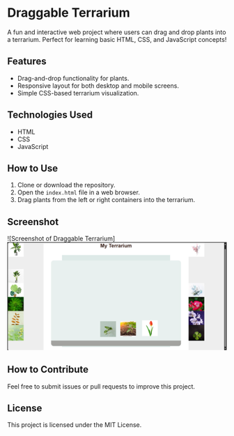 # Draggable Terrarium

A fun and interactive web project where users can drag and drop plants into a terrarium. Perfect for learning basic HTML, CSS, and JavaScript concepts!

## Features
- Drag-and-drop functionality for plants.
- Responsive layout for both desktop and mobile screens.
- Simple CSS-based terrarium visualization.

## Technologies Used
- HTML
- CSS
- JavaScript

## How to Use
1. Clone or download the repository.
2. Open the `index.html` file in a web browser.
3. Drag plants from the left or right containers into the terrarium.

## Screenshot
![Screenshot of Draggable Terrarium]![alt text](image.png)

## How to Contribute
Feel free to submit issues or pull requests to improve this project.

## License
This project is licensed under the MIT License.
